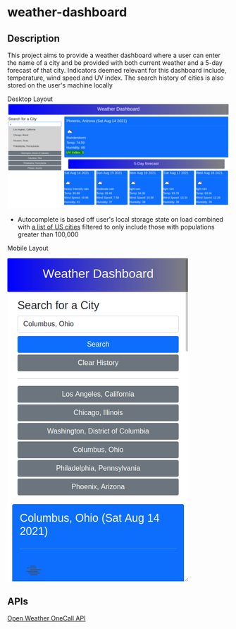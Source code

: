# weather-dashboard

## Description

This project aims to provide a weather dashboard where a user can enter the name of
a city and be provided with both current weather and a 5-day forecast of that city.
Indicators deemed relevant for this dashboard include, temperature, wind speed and
UV index. The search history of cities is also stored on the user's machine locally

Desktop Layout
![Desktop View](assets/desktop-view.png)

 * Autocomplete is based off user's local storage state on load combined with [a list of US cities](https://gist.github.com/Miserlou/c5cd8364bf9b2420bb29) filtered to only include those with populations greater than 100,000

Mobile Layout

![Mobile View](assets/mobile-view.png)
## APIs

[Open Weather OneCall API](https://openweathermap.org/api/one-call-api)
